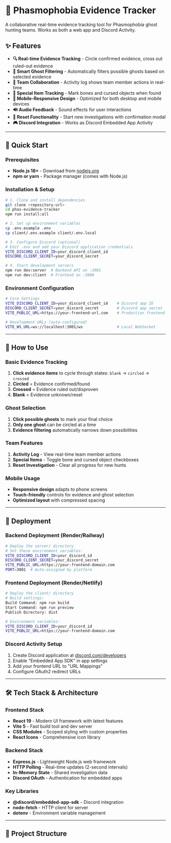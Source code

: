# 👻 Phasmophobia Evidence Tracker

A collaborative real-time evidence tracking tool for Phasmophobia ghost hunting teams. Works as both a web app and Discord Activity.

## ✨ Features

- **🔍 Real-time Evidence Tracking** - Circle confirmed evidence, cross out ruled-out evidence
- **🎯 Smart Ghost Filtering** - Automatically filters possible ghosts based on selected evidence
- **👥 Team Collaboration** - Activity log shows team member actions in real-time
- **🦴 Special Item Tracking** - Mark bones and cursed objects when found
- **📱 Mobile-Responsive Design** - Optimized for both desktop and mobile devices
- **🔊 Audio Feedback** - Sound effects for user interactions
- **🔄 Reset Functionality** - Start new investigations with confirmation modal
- **🎮 Discord Integration** - Works as Discord Embedded App Activity

---

## 🚀 Quick Start

### Prerequisites
- **Node.js 18+** - Download from [nodejs.org](https://nodejs.org/)
- **npm or yarn** - Package manager (comes with Node.js)

### Installation & Setup
```bash
# 1. Clone and install dependencies
git clone <repository-url>
cd phas-evidence-tracker
npm run install:all

# 2. Set up environment variables
cp .env.example .env
cp client/.env.example client/.env.local

# 3. Configure Discord (optional)
# Edit .env and add your Discord application credentials
VITE_DISCORD_CLIENT_ID=your_discord_client_id
DISCORD_CLIENT_SECRET=your_discord_secret

# 4. Start development servers
npm run dev:server  # Backend API on :3001
npm run dev:client  # Frontend on :3000
```

### Environment Configuration
```bash
# Core Settings
VITE_DISCORD_CLIENT_ID=your_discord_client_id    # Discord app ID
DISCORD_CLIENT_SECRET=your_discord_secret        # Discord app secret
VITE_PUBLIC_URL=https://your-frontend-url.com    # Production frontend URL

# Development URLs (auto-configured)
VITE_WS_URL=ws://localhost:3001/ws               # Local WebSocket
```

---

## 📖 How to Use

### Basic Evidence Tracking
1. **Click evidence items** to cycle through states: `blank` → `circled` → `crossed`
2. **Circled** = Evidence confirmed/found
3. **Crossed** = Evidence ruled out/disproven
4. **Blank** = Evidence unknown/reset

### Ghost Selection
1. **Click possible ghosts** to mark your final choice
2. **Only one ghost** can be circled at a time
3. **Evidence filtering** automatically narrows down possibilities

### Team Features
1. **Activity Log** - View real-time team member actions
2. **Special Items** - Toggle bone and cursed object checkboxes
3. **Reset Investigation** - Clear all progress for new hunts

### Mobile Usage
- **Responsive design** adapts to phone screens
- **Touch-friendly** controls for evidence and ghost selection
- **Optimized layout** with compressed spacing

---

## 🚢 Deployment

### Backend Deployment (Render/Railway)
```bash
# Deploy the server/ directory
# Set these environment variables:
VITE_DISCORD_CLIENT_ID=your_discord_id
DISCORD_CLIENT_SECRET=your_discord_secret
VITE_PUBLIC_URL=https://your-frontend-domain.com
PORT=3001  # Auto-assigned by platform
```

### Frontend Deployment (Render/Netlify)
```bash
# Deploy the client/ directory
# Build settings:
Build Command: npm run build
Start Command: npm run preview
Publish Directory: dist

# Environment variables:
VITE_DISCORD_CLIENT_ID=your_discord_id
VITE_PUBLIC_URL=https://your-frontend-domain.com
```

### Discord Activity Setup
1. Create Discord application at [discord.com/developers](https://discord.com/developers/applications)
2. Enable "Embedded App SDK" in app settings
3. Add your frontend URL to "URL Mappings"
4. Configure OAuth2 redirect URLs

---

## 🛠️ Tech Stack & Architecture

### Frontend Stack
- **React 19** - Modern UI framework with latest features
- **Vite 5** - Fast build tool and dev server
- **CSS Modules** - Scoped styling with custom properties
- **React Icons** - Comprehensive icon library

### Backend Stack
- **Express.js** - Lightweight Node.js web framework
- **HTTP Polling** - Real-time updates (2-second intervals)
- **In-Memory State** - Shared investigation data
- **Discord OAuth** - Authentication for embedded apps

### Key Libraries
- **@discord/embedded-app-sdk** - Discord integration
- **node-fetch** - HTTP client for server
- **dotenv** - Environment variable management

---

## 📁 Project Structure

